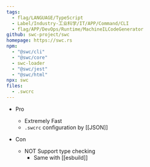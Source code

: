 ```yaml
---
tags:
  - flag/LANGUAGE/TypeScript
  - Label/Industry-工业科学/IT/APP/Command/CLI
  - flag/APP/DevOps/Runtime/MachineILCodeGenerator
github: swc-project/swc
homepage: https://swc.rs
npm:
  - "@swc/cli"
  - "@swc/core"
  - swc-loader
  - "@swc/jest"
  - "@swc/html"
npx: swc
files:
  - .swcrc
---
```


- Pro
    - Extremely Fast
    - `.swcrc` configuration by [[JSON]]

- Con
    - NOT Support type checking
        - Same with [[esbuild]]
